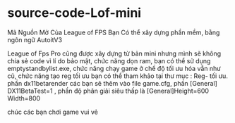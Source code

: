 # source-code-Lof-mini
 Mã Nguồn Mở Của League of FPS
Bạn Có thể xây dựng phần mềm, bằng ngôn ngữ AutoitV3

League of Fps Pro cũng được xây dựng từ bản mini nhưng mình sẽ không chia sẻ code vì lí do bảo mật, chức năng dọn ram, bạn có thể sử dụng emptystandbylist.exe, chức năng chạy game ở chế độ tối ưu hóa vẫn như cũ, chức năng tạo reg tối ưu bạn có thể tham khảo tại thư mục : Reg- tối ưu. phần dx11betarender các bạn sẽ thêm vào file game.cfg, phần [General]
DX11BetaTest=1 , phần độ phân giải siêu thấp là [General]Height=600 Width=800

chúc các bạn chơi game vui vẻ
